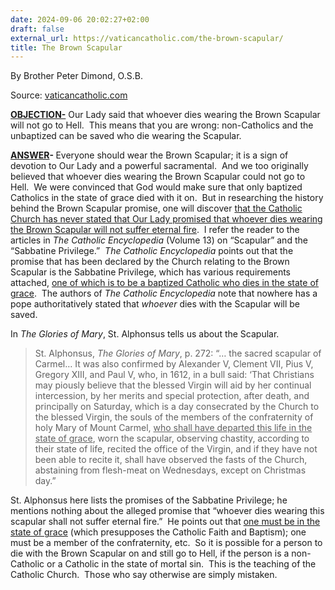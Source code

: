 ```yaml
---
date: 2024-09-06 20:02:27+02:00
draft: false
external_url: https://vaticancatholic.com/the-brown-scapular/
title: The Brown Scapular
---
```



By Brother Peter Dimond, O.S.B.

Source: [vaticancatholic.com](https://vaticancatholic.com/the-brown-scapular/)

<p><strong><u>OBJECTION-</u></strong> Our Lady said that whoever dies wearing the Brown Scapular will not go to Hell.  This means that you are wrong: non-Catholics and the unbaptized can be saved who die wearing the Scapular.</p>

<p><strong><u>ANSWER</u></strong><strong>- </strong>Everyone should wear the Brown Scapular; it is a sign of devotion to Our Lady and a powerful sacramental.  And we too originally believed that whoever dies wearing the Brown Scapular could not go to Hell.  We were convinced that God would make sure that only baptized Catholics in the state of grace died with it on.  But in researching the history behind the Brown Scapular promise, one will discover <u>that the Catholic Church has never stated that Our Lady promised that whoever dies wearing the Brown Scapular will not suffer eternal fire</u>.  I refer the reader to the articles in <em>The Catholic Encyclopedia</em> (Volume 13) on “Scapular” and the “Sabbatine Privilege.”  <em>The Catholic Encyclopedia</em> points out that the promise that has been declared by the Church relating to the Brown Scapular is the Sabbatine Privilege, which has various requirements attached, <u>one of which is to be a baptized Catholic who dies in the state of grace</u>.  The authors of <em>The Catholic Encyclopedia</em> note that nowhere has a pope authoritatively stated that <em>whoever</em> dies with the Scapular will be saved.</p>

<p>In <em>The Glories of Mary</em>, St. Alphonsus tells us about the Scapular.</p>

<blockquote>
<p>St. Alphonsus, <em>The Glories of Mary</em>, p. 272: “… the sacred scapular of Carmel… It was also confirmed by Alexander V, Clement VII, Pius V, Gregory XIII, and Paul V, who, in 1612, in a bull said: ‘That Christians may piously believe that the blessed Virgin will aid by her continual intercession, by her merits and special protection, after death, and principally on Saturday, which is a day consecrated by the Church to the blessed Virgin, the souls of the members of the confraternity of holy Mary of Mount Carmel, <u>who shall have departed this life in the state of grace</u>, worn the scapular, observing chastity, according to their state of life, recited the office of the Virgin, and if they have not been able to recite it, shall have observed the fasts of the Church, abstaining from flesh-meat on Wednesdays, except on Christmas day.”</p>
</blockquote>
<p>St. Alphonsus here lists the promises of the Sabbatine Privilege; he mentions nothing about the alleged promise that “whoever dies wearing this scapular shall not suffer eternal fire.”  He points out that <u>one must be in the state of grace</u> (which presupposes the Catholic Faith and Baptism); one must be a member of the confraternity, etc.  So it is possible for a person to die with the Brown Scapular on and still go to Hell, if the person is a non-Catholic or a Catholic in the state of mortal sin.  This is the teaching of the Catholic Church.  Those who say otherwise are simply mistaken.</p>
</div>
